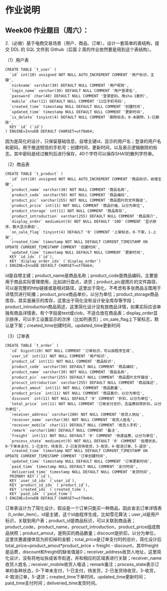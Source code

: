 # 作业说明
## Week06 作业题目（周六）：
2.（必做）基于电商交易场景（用户、商品、订单），设计一套简单的表结构，提交 DDL 的 SQL 文件到 Github（后面 2 周的作业依然要是用到这个表结构）。

（1）用户表
```
CREATE TABLE `t_user` (
  `id` int(10) unsigned NOT NULL AUTO_INCREMENT COMMENT '用户标识，主键',
  `nickname` varchar(30) DEFAULT NULL COMMENT '用户昵称',
  `login_name` varchar(30) DEFAULT NULL COMMENT '用户登录名',
  `password` char(40) DEFAULT NULL COMMENT '登录密码，用sha-1散列',
  `mobile` char(11) DEFAULT NULL COMMENT '11位手机号码',
  `created_time` timestamp NULL DEFAULT NULL COMMENT '创建时间',
  `updated_time` timestamp NULL DEFAULT NULL COMMENT '更新时间',
  `is_delete` tinyint(4) DEFAULT NULL COMMENT '删除标志，0-未删除，1-已删除',
  KEY `id` (`id`)
) ENGINE=InnoDB DEFAULT CHARSET=utf8mb4;
```
因为是简化的设计，只保留基础信息，自增主键id，显示的用户名；登录的用户名和密码，用于推送短信的手机号；创建时间，更新时间，以及表示逻辑删除的标志。其中密码是经过散列后进行保存，40个字符可以保存SHA1的散列字符串。

（2）商品表
```
CREATE TABLE `t_product` (
  `id` int(10) unsigned NOT NULL AUTO_INCREMENT COMMENT '商品标识，自增主键',
  `product_name` varchar(30) NOT NULL COMMENT '商品名称',
  `product_code` varchar(50) NOT NULL COMMENT '商品编码',
  `product_pic` varchar(255) NOT NULL COMMENT '商品图片的文件路径',
  `product_price` int(11) NOT NULL COMMENT '商品价格，以分为单位',
  `product_storage` int(11) NOT NULL COMMENT '商品库存',
  `product_introduction` varchar(255) DEFAULT NULL COMMENT '商品简介',
  `display_order` mediumint(9) NOT NULL DEFAULT '100' COMMENT '显示排序，数大显示靠前',
  `on_sale_flag` tinyint(4) DEFAULT '0' COMMENT '上架标志，0-下架，1-上架',
  `created_time` timestamp NOT NULL DEFAULT CURRENT_TIMESTAMP ON UPDATE CURRENT_TIMESTAMP COMMENT '创建时间',
  `updated_time` timestamp NULL DEFAULT NULL COMMENT '更新时间',
  KEY `id_idx` (`id`),
  KEY `display_order_idx` (`display_order`)
) ENGINE=InnoDB DEFAULT CHARSET=utf8mb4;
```
id是自增主键；product_name是商品名称；product_code是商品编码，主要是用于商品实际管理使用，比如进行盘点，进货；product_pic是图片的文件路径，可以是完整的http链接或是相对路径，这里出于简化，不考虑有多张商品主图用于详情页进行轮播；product_price商品单价，以分为单位；product_storage商品库存，其实是展示的库存，这里出于简化没有设计安全库存等字段；product_introduction商品简述，这里简化设计没有放商品详情，如果实际应该单独有商品详情表，有个字段是text或clob，不适合放在商品表；display_order显示排序，可以手工设置显示的次序（比如列表页）；on_sale_flag上下架标志，默认是下架；created_time创建时间，updated_time更新时间

（3）订单表
```
CREATE TABLE `t_order` (
  `id` bigint(20) NOT NULL COMMENT '订单标识，可以由程序生成',
  `user_id` int(11) NOT NULL COMMENT '用户标识',
  `product_id` int(11) NOT NULL COMMENT '商品标识',
  `product_code` varchar(50) DEFAULT NULL COMMENT '商品编码',
  `product_name` varchar(30) NOT NULL COMMENT '商品名称',
  `product_pic` varchar(255) DEFAULT NULL COMMENT '商品图片文件路径',
  `procuct_introduction` varchar(255) DEFAULT NULL COMMENT '商品描述',
  `product_amout` int(11) NOT NULL COMMENT '商品数量',
  `product_price` int(11) NOT NULL COMMENT '商品售价，以分为单位',
  `discount` int(11) NOT NULL DEFAULT '0' COMMENT '折扣，以分为单位',
  `total_price` int(11) NOT NULL COMMENT '订单支付总价，含运费扣除折扣，以分为单位',
  `receiver_address` varchar(200) NOT NULL COMMENT '收货人地址',
  `receiver_name` varchar(30) NOT NULL COMMENT '收货人姓名',
  `receiver_mobile` char(11) DEFAULT NULL COMMENT '收货人手机',
  `remark` varchar(100) DEFAULT NULL COMMENT '备注',
  `freight` int(11) NOT NULL DEFAULT '0' COMMENT '快递运费，以分为单位',
  `process_state` mediumint(9) NOT NULL DEFAULT '0' COMMENT '处理状态，0-下单未支付，1-已支付，待发货，2-已发货待收货，3-收货，4-取消订单，5-退货',
  `created_time` timestamp NOT NULL DEFAULT CURRENT_TIMESTAMP ON UPDATE CURRENT_TIMESTAMP COMMENT '订单创建时间',
  `updated_time` timestamp NULL DEFAULT NULL COMMENT '订单更新时间',
  `paid_time` timestamp NULL DEFAULT NULL COMMENT '支付时间',
  `deliveried_time` timestamp NULL DEFAULT NULL COMMENT '发货时间',
  PRIMARY KEY (`id`),
  KEY `user_id_idx` (`user_id`),
  KEY `product_id_idx` (`product_id`),
  KEY `created_idx` (`created_time`),
  KEY `paid_idx` (`paid_time`)
) ENGINE=InnoDB DEFAULT CHARSET=utf8mb4;
```
订单表设计为了简化设计，假设是一个订单只能买一种商品，因此省去订单详情表（t_order_item）。id是主键，这个id由程序生成，比如雪花算法；user_id是用户标识，关联到用户表；product_id是商品标识，可以关联到商品表；product_code，product_name，procuct_introduction，product_price组成商品快照；product_amout，是购买的商品数量；discount是折扣，以分为单位，这里优惠直接体现为折扣掉的金额；total_price是订单支付时的总价，简化设计后total_price=product_amout*product_price + freight - discount，其中freight是运费，discount和freight的缺省值是0；receiver_address收货人地址，这里简化设计，没有将地址拆成省市街道，并和相应的区域表进行关联；receiver_name收货人姓名；receiver_mobile收货人电话；remark备注；process_state表示订单的各种状态，0-下单未支付，1-已支付，待发货，2-已发货待收货，3-收货，4-取消订单，5-退货；created_time下单时间，updated_time更新时间；paid_time支付时间；deliveried_time发货时间。